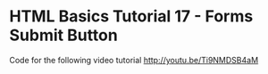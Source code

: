 HTML Basics Tutorial 17 - Forms Submit Button
=============================================

Code for the following video tutorial http://youtu.be/Ti9NMDSB4aM
